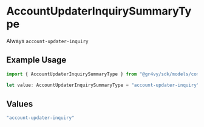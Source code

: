 # AccountUpdaterInquirySummaryType

Always `account-updater-inquiry`

## Example Usage

```typescript
import { AccountUpdaterInquirySummaryType } from "@gr4vy/sdk/models/components";

let value: AccountUpdaterInquirySummaryType = "account-updater-inquiry";
```

## Values

```typescript
"account-updater-inquiry"
```